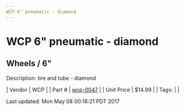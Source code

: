 ```yaml
---
WCP 6" pneumatic - diamond
---
```

# WCP 6" pneumatic - diamond
## Wheels / 6"
Description: 	tire and tube - diamond 

| Vendor | WCP | 
| Part # | [wcp-0047](http://www.wcproducts.net/pneumatic-wheels) | 
| Unit Price | $14.99 | 
| Tags: |  | 

Last updated: Mon May 08 00:16:21 PDT 2017
